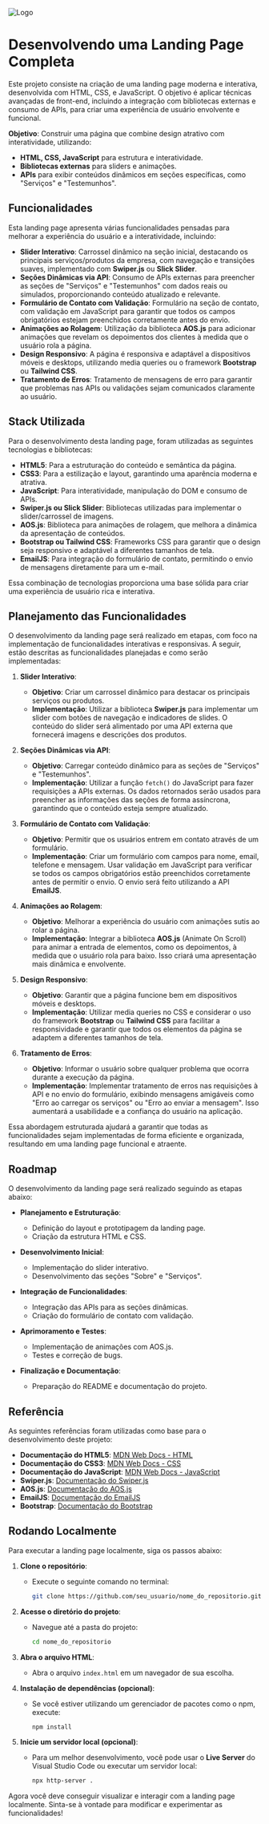 
![Logo](https://i.imgur.com/Zlnh5gn.png)

# Desenvolvendo uma Landing Page Completa

Este projeto consiste na criação de uma landing page moderna e interativa, desenvolvida com HTML, CSS, e JavaScript. O objetivo é aplicar técnicas avançadas de front-end, incluindo a integração com bibliotecas externas e consumo de APIs, para criar uma experiência de usuário envolvente e funcional.

**Objetivo**: Construir uma página que combine design atrativo com interatividade, utilizando:
- **HTML, CSS, JavaScript** para estrutura e interatividade.
- **Bibliotecas externas** para sliders e animações.
- **APIs** para exibir conteúdos dinâmicos em seções específicas, como "Serviços" e "Testemunhos".



## Funcionalidades

Esta landing page apresenta várias funcionalidades pensadas para melhorar a experiência do usuário e a interatividade, incluindo:

- **Slider Interativo**: Carrossel dinâmico na seção inicial, destacando os principais serviços/produtos da empresa, com navegação e transições suaves, implementado com **Swiper.js** ou **Slick Slider**.
- **Seções Dinâmicas via API**: Consumo de APIs externas para preencher as seções de "Serviços" e "Testemunhos" com dados reais ou simulados, proporcionando conteúdo atualizado e relevante.
- **Formulário de Contato com Validação**: Formulário na seção de contato, com validação em JavaScript para garantir que todos os campos obrigatórios estejam preenchidos corretamente antes do envio.
- **Animações ao Rolagem**: Utilização da biblioteca **AOS.js** para adicionar animações que revelam os depoimentos dos clientes à medida que o usuário rola a página.
- **Design Responsivo**: A página é responsiva e adaptável a dispositivos móveis e desktops, utilizando media queries ou o framework **Bootstrap** ou **Tailwind CSS**.
- **Tratamento de Erros**: Tratamento de mensagens de erro para garantir que problemas nas APIs ou validações sejam comunicados claramente ao usuário.
## Stack Utilizada

Para o desenvolvimento desta landing page, foram utilizadas as seguintes tecnologias e bibliotecas:

- **HTML5**: Para a estruturação do conteúdo e semântica da página.
- **CSS3**: Para a estilização e layout, garantindo uma aparência moderna e atrativa.
- **JavaScript**: Para interatividade, manipulação do DOM e consumo de APIs.
- **Swiper.js ou Slick Slider**: Bibliotecas utilizadas para implementar o slider/carrossel de imagens.
- **AOS.js**: Biblioteca para animações de rolagem, que melhora a dinâmica da apresentação de conteúdos.
- **Bootstrap ou Tailwind CSS**: Frameworks CSS para garantir que o design seja responsivo e adaptável a diferentes tamanhos de tela.
- **EmailJS**: Para integração do formulário de contato, permitindo o envio de mensagens diretamente para um e-mail.

Essa combinação de tecnologias proporciona uma base sólida para criar uma experiência de usuário rica e interativa.
## Planejamento das Funcionalidades

O desenvolvimento da landing page será realizado em etapas, com foco na implementação de funcionalidades interativas e responsivas. A seguir, estão descritas as funcionalidades planejadas e como serão implementadas:

1. **Slider Interativo**:
   - **Objetivo**: Criar um carrossel dinâmico para destacar os principais serviços ou produtos.
   - **Implementação**: Utilizar a biblioteca **Swiper.js** para implementar um slider com botões de navegação e indicadores de slides. O conteúdo do slider será alimentado por uma API externa que fornecerá imagens e descrições dos produtos.

2. **Seções Dinâmicas via API**:
   - **Objetivo**: Carregar conteúdo dinâmico para as seções de "Serviços" e "Testemunhos".
   - **Implementação**: Utilizar a função `fetch()` do JavaScript para fazer requisições a APIs externas. Os dados retornados serão usados para preencher as informações das seções de forma assíncrona, garantindo que o conteúdo esteja sempre atualizado.

3. **Formulário de Contato com Validação**:
   - **Objetivo**: Permitir que os usuários entrem em contato através de um formulário.
   - **Implementação**: Criar um formulário com campos para nome, email, telefone e mensagem. Usar validação em JavaScript para verificar se todos os campos obrigatórios estão preenchidos corretamente antes de permitir o envio. O envio será feito utilizando a API **EmailJS**.

4. **Animações ao Rolagem**:
   - **Objetivo**: Melhorar a experiência do usuário com animações sutis ao rolar a página.
   - **Implementação**: Integrar a biblioteca **AOS.js** (Animate On Scroll) para animar a entrada de elementos, como os depoimentos, à medida que o usuário rola para baixo. Isso criará uma apresentação mais dinâmica e envolvente.

5. **Design Responsivo**:
   - **Objetivo**: Garantir que a página funcione bem em dispositivos móveis e desktops.
   - **Implementação**: Utilizar media queries no CSS e considerar o uso do framework **Bootstrap** ou **Tailwind CSS** para facilitar a responsividade e garantir que todos os elementos da página se adaptem a diferentes tamanhos de tela.

6. **Tratamento de Erros**:
   - **Objetivo**: Informar o usuário sobre qualquer problema que ocorra durante a execução da página.
   - **Implementação**: Implementar tratamento de erros nas requisições à API e no envio do formulário, exibindo mensagens amigáveis como "Erro ao carregar os serviços" ou "Erro ao enviar a mensagem". Isso aumentará a usabilidade e a confiança do usuário na aplicação.

Essa abordagem estruturada ajudará a garantir que todas as funcionalidades sejam implementadas de forma eficiente e organizada, resultando em uma landing page funcional e atraente.
## Roadmap

O desenvolvimento da landing page será realizado seguindo as etapas abaixo:

- **Planejamento e Estruturação**:
  - Definição do layout e prototipagem da landing page.
  - Criação da estrutura HTML e CSS.

- **Desenvolvimento Inicial**:
  - Implementação do slider interativo.
  - Desenvolvimento das seções "Sobre" e "Serviços".

- **Integração de Funcionalidades**:
  - Integração das APIs para as seções dinâmicas.
  - Criação do formulário de contato com validação.

- **Aprimoramento e Testes**:
  - Implementação de animações com AOS.js.
  - Testes e correção de bugs.

- **Finalização e Documentação**:
  - Preparação do README e documentação do projeto.
## Referência

As seguintes referências foram utilizadas como base para o desenvolvimento deste projeto:

- **Documentação do HTML5**: [MDN Web Docs - HTML](https://developer.mozilla.org/pt-BR/docs/Web/HTML)
- **Documentação do CSS3**: [MDN Web Docs - CSS](https://developer.mozilla.org/pt-BR/docs/Web/CSS)
- **Documentação do JavaScript**: [MDN Web Docs - JavaScript](https://developer.mozilla.org/pt-BR/docs/Web/JavaScript)
- **Swiper.js**: [Documentação do Swiper.js](https://swiperjs.com/)
- **AOS.js**: [Documentação do AOS.js](https://michalsnik.github.io/aos/)
- **EmailJS**: [Documentação do EmailJS](https://www.emailjs.com/docs/)
- **Bootstrap**: [Documentação do Bootstrap](https://getbootstrap.com/docs/)
## Rodando Localmente

Para executar a landing page localmente, siga os passos abaixo:

1. **Clone o repositório**:
   - Execute o seguinte comando no terminal:
     ```bash
     git clone https://github.com/seu_usuario/nome_do_repositorio.git
     ```

2. **Acesse o diretório do projeto**:
   - Navegue até a pasta do projeto:
     ```bash
     cd nome_do_repositorio
     ```

3. **Abra o arquivo HTML**:
   - Abra o arquivo `index.html` em um navegador de sua escolha.

4. **Instalação de dependências (opcional)**:
   - Se você estiver utilizando um gerenciador de pacotes como o npm, execute:
     ```bash
     npm install
     ```

5. **Inicie um servidor local (opcional)**:
   - Para um melhor desenvolvimento, você pode usar o **Live Server** do Visual Studio Code ou executar um servidor local:
     ```bash
     npx http-server .
     ```

Agora você deve conseguir visualizar e interagir com a landing page localmente. Sinta-se à vontade para modificar e experimentar as funcionalidades!
